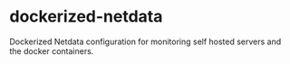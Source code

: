 # dockerized-netdata
Dockerized Netdata configuration for monitoring self hosted servers and the docker containers.
